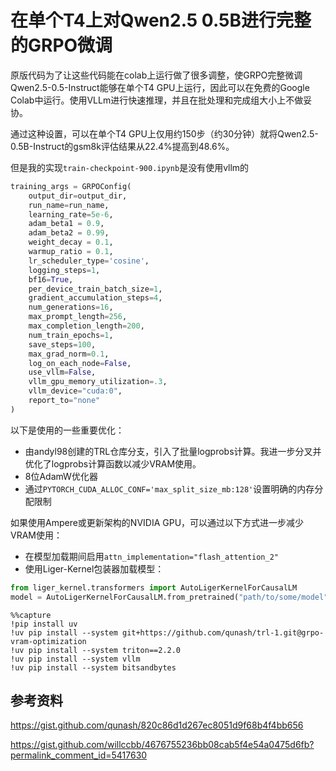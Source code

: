 # 在单个T4上对Qwen2.5 0.5B进行完整的GRPO微调

原版代码为了让这些代码能在colab上运行做了很多调整，使GRPO完整微调Qwen2.5-0.5-Instruct能够在单个T4 GPU上运行，因此可以在免费的Google Colab中运行。使用VLLm进行快速推理，并且在批处理和完成组大小上不做妥协。

通过这种设置，可以在单个T4 GPU上仅用约150步（约30分钟）就将Qwen2.5-0.5B-Instruct的gsm8k评估结果从22.4%提高到48.6%。

但是我的实现`train-checkpoint-900.ipynb`是没有使用vllm的
```python
training_args = GRPOConfig(
    output_dir=output_dir,
    run_name=run_name,
    learning_rate=5e-6,
    adam_beta1 = 0.9,
    adam_beta2 = 0.99,
    weight_decay = 0.1,
    warmup_ratio = 0.1,
    lr_scheduler_type='cosine',
    logging_steps=1,
    bf16=True,
    per_device_train_batch_size=1,
    gradient_accumulation_steps=4,
    num_generations=16,
    max_prompt_length=256,
    max_completion_length=200,
    num_train_epochs=1,
    save_steps=100,
    max_grad_norm=0.1,
    log_on_each_node=False,
    use_vllm=False,
    vllm_gpu_memory_utilization=.3,
    vllm_device="cuda:0",
    report_to="none"
)
```

以下是使用的一些重要优化：

* 由andyl98创建的TRL仓库分支，引入了批量logprobs计算。我进一步分叉并优化了logprobs计算函数以减少VRAM使用。
* 8位AdamW优化器
* 通过`PYTORCH_CUDA_ALLOC_CONF='max_split_size_mb:128'`设置明确的内存分配限制

如果使用Ampere或更新架构的NVIDIA GPU，可以通过以下方式进一步减少VRAM使用：

* 在模型加载期间启用`attn_implementation="flash_attention_2"`
* 使用Liger-Kernel包装器加载模型：

```python
from liger_kernel.transformers import AutoLigerKernelForCausalLM
model = AutoLigerKernelForCausalLM.from_pretrained("path/to/some/model")
```

```
%%capture
!pip install uv
!uv pip install --system git+https://github.com/qunash/trl-1.git@grpo-vram-optimization
!uv pip install --system triton==2.2.0
!uv pip install --system vllm
!uv pip install --system bitsandbytes
```

## 参考资料

https://gist.github.com/qunash/820c86d1d267ec8051d9f68b4f4bb656

https://gist.github.com/willccbb/4676755236bb08cab5f4e54a0475d6fb?permalink_comment_id=5417630